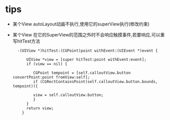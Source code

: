 # tips
* 某个View autoLayout动画不执行,使用它的superView执行(修改约束)
* 某个View 在它的SuperView的范围之外时不会响应触摸事件,若要响应,可以重写hitTest方法

        -(UIView *)hitTest:(CGPoint)point withEvent:(UIEvent *)event {
    
            UIView *view = [super hitTest:point withEvent:event];
            if (view == nil) {
        
               CGPoint tempoint = [self.calloutView.button convertPoint:point fromView:self];
               if (CGRectContainsPoint(self.calloutView.button.bounds, tempoint)){
            
               view = self.calloutView.button;
               }
            }
            return view;
          }  